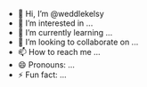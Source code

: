 - 👋 Hi, I’m @weddlekelsy
- 👀 I’m interested in ...
- 🌱 I’m currently learning ...
- 💞️ I’m looking to collaborate on ...
- 📫 How to reach me ...
- 😄 Pronouns: ...
- ⚡ Fun fact: ...

<!---
weddlekelsy/weddlekelsy is a ✨ special ✨ repository because its `README.md` (this file) appears on your GitHub profile.
You can click the Preview link to take a look at your changes.
--->
